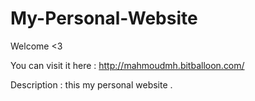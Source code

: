 # My-Personal-Website

Welcome <3 

You can visit it here : 
  http://mahmoudmh.bitballoon.com/

Description : 
  this my personal website . 

